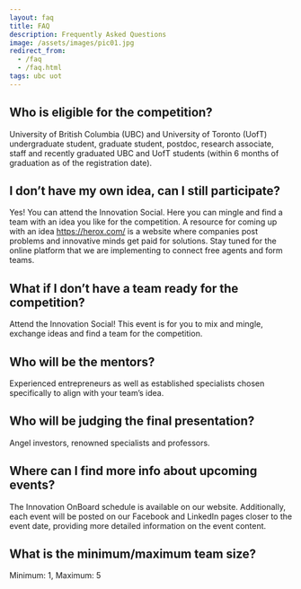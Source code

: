 ```yaml
---
layout: faq
title: FAQ
description: Frequently Asked Questions
image: /assets/images/pic01.jpg
redirect_from:
  - /faq
  - /faq.html
tags: ubc uot
---
```


## Who is eligible for the competition?

University of British Columbia (UBC) and University of Toronto (UofT) undergraduate student, graduate student, postdoc, research associate, staff and recently graduated UBC and UofT students (within 6 months of graduation as of the registration date).

## I don’t have my own idea, can I still participate?

Yes! You can attend the Innovation Social. Here you can mingle and find a team with an idea you like for the competition. A resource for coming up with an idea https://herox.com/ is a website where companies post problems and innovative minds get paid for solutions. Stay tuned for the online platform that we are implementing to connect free agents and form teams.

## What if I don’t have a team ready for the competition?

Attend the Innovation Social! This event is for you to mix and mingle, exchange ideas and find a team for the competition.

## Who will be the mentors?

Experienced entrepreneurs as well as established specialists chosen specifically to align with your team’s idea.

## Who will be judging the final presentation?

Angel investors, renowned specialists and professors.

## Where can I find more info about upcoming events?

The Innovation OnBoard schedule is available on our website. Additionally, each event will be posted on our Facebook and LinkedIn pages closer to the event date, providing more detailed information on the event content.

## What is the minimum/maximum team size?

Minimum: 1, Maximum: 5

<!-- ## My technology is completely software based, am I still eligible to compete?
Yes! As long as they relate to one of the three topics: Health, Energy and Environment and Food -->
